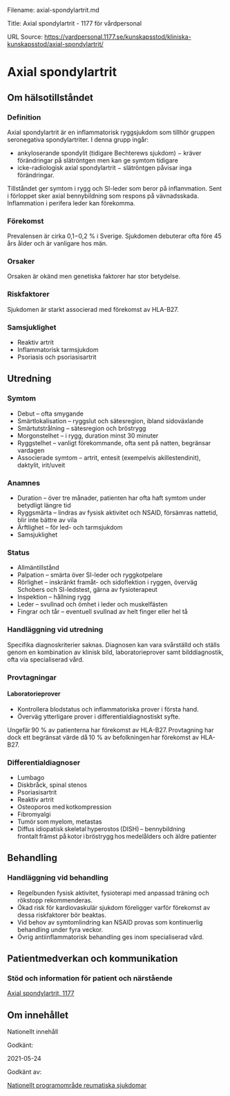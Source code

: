 Filename: axial-spondylartrit.md

Title: Axial spondylartrit - 1177 för vårdpersonal

URL Source: https://vardpersonal.1177.se/kunskapsstod/kliniska-kunskapsstod/axial-spondylartrit/

Axial spondylartrit
===================

Om hälsotillståndet
-------------------

### Definition

Axial spondylartrit är en inflammatorisk ryggsjukdom som tillhör gruppen seronegativa spondylartriter. I denna grupp ingår:

*   ankyloserande spondylit (tidigare Bechterews sjukdom) − kräver förändringar på slätröntgen men kan ge symtom tidigare
*   icke-radiologisk axial spondylartrit − slätröntgen påvisar inga förändringar.

Tillståndet ger symtom i rygg och SI-leder som beror på inflammation. Sent i förloppet sker axial bennybildning som respons på vävnadsskada. Inflammation i perifera leder kan förekomma.

### Förekomst

Prevalensen är cirka 0,1−0,2 % i Sverige. Sjukdomen debuterar ofta före 45 års ålder och är vanligare hos män.

### Orsaker

Orsaken är okänd men genetiska faktorer har stor betydelse.

### Riskfaktorer

Sjukdomen är starkt associerad med förekomst av HLA-B27.

### Samsjuklighet

*   Reaktiv artrit
*   Inflammatorisk tarmsjukdom
*   Psoriasis och psoriasisartrit

Utredning
---------

### Symtom

*   Debut – ofta smygande
*   Smärtlokalisation – ryggslut och sätesregion, ibland sidoväxlande
*   Smärtutstrålning – sätesregion och bröstrygg
*   Morgonstelhet – i rygg, duration minst 30 minuter
*   Ryggstelhet – vanligt förekommande, ofta sent på natten, begränsar vardagen
*   Associerade symtom – artrit, entesit (exempelvis akillestendinit), daktylit, irit/uveit

### Anamnes

*   Duration – över tre månader, patienten har ofta haft symtom under betydligt längre tid
*   Ryggsmärta – lindras av fysisk aktivitet och NSAID, försämras nattetid, blir inte bättre av vila
*   Ärftlighet – för led- och tarmsjukdom
*   Samsjuklighet

### Status

*   Allmäntillstånd
*   Palpation – smärta över SI-leder och ryggkotpelare
*   Rörlighet – inskränkt framåt- och sidoflektion i ryggen, överväg Schobers och SI-ledstest, gärna av fysioterapeut
*   Inspektion – hållning rygg
*   Leder – svullnad och ömhet i leder och muskelfästen
*   Fingrar och tår – eventuell svullnad av helt finger eller hel tå

### Handläggning vid utredning

Specifika diagnoskriterier saknas. Diagnosen kan vara svårställd och ställs genom en kombination av klinisk bild, laboratorieprover samt bilddiagnostik, ofta via specialiserad vård.

### Provtagningar

#### Laboratorieprover

*   Kontrollera blodstatus och inflammatoriska prover i första hand.   
*   Överväg ytterligare prover i differentialdiagnostiskt syfte.

Ungefär 90 % av patienterna har förekomst av HLA-B27. Provtagning har dock ett begränsat värde då 10 % av befolkningen har förekomst av HLA-B27.

### Differentialdiagnoser

*   Lumbago
*   Diskbråck, spinal stenos  
*   Psoriasisartrit  
*   Reaktiv artrit  
*   Osteoporos med kotkompression  
*   Fibromyalgi  
*   Tumör som myelom, metastas  
*   Diffus idiopatisk skeletal hyperostos (DISH) – bennybildning frontalt främst på kotor i bröstrygg hos medelålders och äldre patienter

Behandling
----------

### Handläggning vid behandling

*   Regelbunden fysisk aktivitet, fysioterapi med anpassad träning och rökstopp rekommenderas.
*   Ökad risk för kardiovaskulär sjukdom föreligger varför förekomst av dessa riskfaktorer bör beaktas.
*   Vid behov av symtomlindring kan NSAID provas som kontinuerlig behandling under fyra veckor.
*   Övrig antiinflammatorisk behandling ges inom specialiserad vård.

Patientmedverkan och kommunikation
----------------------------------

### Stöd och information för patient och närstående

[Axial spondylartrit, 1177](https://www.1177.se/sjukdomar--besvar/skelett-leder-och-muskler/hofter/axial-spondylartrit/)

Om innehållet
-------------

Nationellt innehåll

Godkänt:

2021-05-24

Godkänt av:

[Nationellt programområde reumatiska sjukdomar](https://kunskapsstyrningvard.se/kunskapsstyrningvard/programomradenochsamverkansgrupper/nationellaprogramomraden/nporeumatiskasjukdomar.56458.html)
